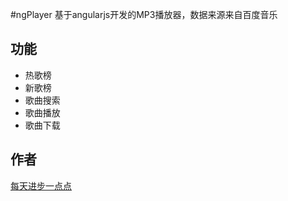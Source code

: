 #ngPlayer
基于angularjs开发的MP3播放器，数据来源来自百度音乐
## 功能
+ 热歌榜
+ 新歌榜
+ 歌曲搜索
+ 歌曲播放
+ 歌曲下载

## 作者
[每天进步一点点](http://www.ddhigh.com)